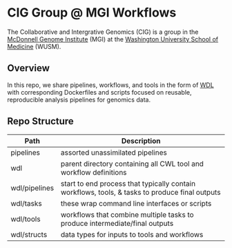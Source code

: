 # CIG Group @ MGI Workflows

The Collaborative and Intergrative Genomics (CIG) is a group in the [McDonnell Genome Institute](https://www.genome.wustl.edu/) (MGI) at the [Washington University School of Medicine](https://medicine.wustl.edu/) (WUSM).

## Overview

In this repo, we share pipelines, workflows, and tools in the form of [WDL](https://github.com/openwdl/wdl/blob/main/versions/1.1/SPEC.md) with corresponding Dockerfiles and scripts focused on reusable, reproducible analysis pipelines for genomics data.  

## Repo Structure

| Path | Description |
| --- | --- |
| pipelines     | assorted unassimilated pipelines |
| wdl           | parent directory containing all CWL tool and workflow definitions |
| wdl/pipelines | start to end process that typically contain workflows, tools, & tasks to produce final outputs |
| wdl/tasks     | these wrap command line interfaces or scripts |
| wdl/tools     | workflows that combine multiple tasks to produce intermediate/final outputs |
| wdl/structs   | data types for inputs to tools and workflows |
